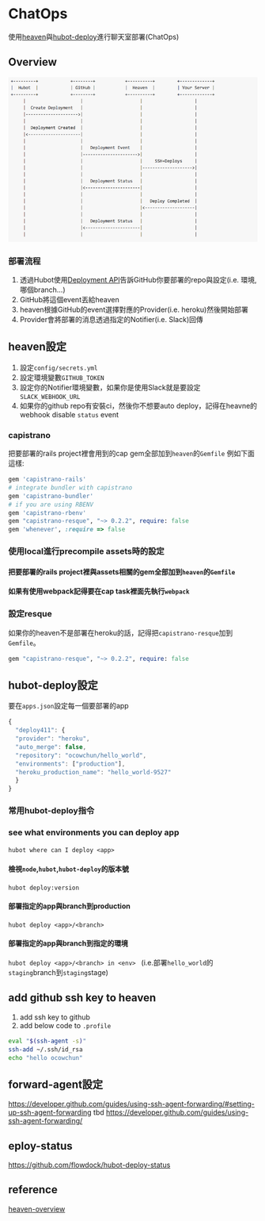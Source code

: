# ChatOps
使用[heaven](https://github.com/atmos/heaven)與[hubot-deploy](https://github.com/atmos/hubot-deploy)進行聊天室部署(ChatOps)

## Overview
![chatops_overview](../images/chatops_overview.png)

### 部署流程

1. 透過Hubot使用[Deployment API](https://developer.github.com/v3/repos/deployments/)告訴GitHub你要部署的repo與設定(i.e. 環境,哪個branch...)
2. GitHub將這個event丟給heaven
3. heaven根據GitHub的event選擇對應的Provider(i.e. heroku)然後開始部署
4. Provider會將部署的消息透過指定的Notifier(i.e. Slack)回傳

## heaven設定
1. 設定`config/secrets.yml`
2. 設定環境變數`GITHUB_TOKEN`
3. 設定你的Notifier環境變數，如果你是使用Slack就是要設定`SLACK_WEBHOOK_URL`
4. 如果你的github repo有安裝ci，然後你不想要auto deploy，記得在heavne的webhook disable `status` event

### capistrano
把要部署的rails project裡會用到的cap gem全部加到`heaven`的`Gemfile`
例如下面這樣:

```ruby
gem 'capistrano-rails'
# integrate bundler with capistrano
gem 'capistrano-bundler'
# if you are using RBENV
gem 'capistrano-rbenv'
gem "capistrano-resque", "~> 0.2.2", require: false
gem 'whenever', :require => false
```

### 使用local進行precompile assets時的設定
#### 把要部署的rails project裡與assets相關的gem全部加到`heaven`的`Gemfile`

#### 如果有使用webpack記得要在cap task裡面先執行`webpack`

### 設定resque
如果你的heaven不是部署在heroku的話，記得把`capistrano-resque`加到`Gemfile`。
```ruby
gem "capistrano-resque", "~> 0.2.2", require: false
```

## hubot-deploy設定
要在`apps.json`設定每一個要部署的app
```js
{
  "deploy411": {
  "provider": "heroku",
  "auto_merge": false,
  "repository": "ocowchun/hello_world",
  "environments": ["production"],
  "heroku_production_name": "hello_world-9527"
  }
}
```

### 常用hubot-deploy指令

### see what environments you can deploy app
`hubot where can I deploy <app>`

#### 檢視`node`,`hubot`,`hubot-deploy`的版本號
`hubot deploy:version`

#### 部署指定的app與branch到production
`hubot deploy <app>/<branch>`

#### 部署指定的app與branch到指定的環境
`hubot deploy <app>/<branch> in <env> `
(i.e.部署`hello_world`的`staging`branch到`staging`stage)

## add github ssh key to heaven
1. add ssh key to github
2. add below code to `.profile`
```bash
eval "$(ssh-agent -s)"
ssh-add ~/.ssh/id_rsa
echo "hello ocowchun"
```

## forward-agent設定
https://developer.github.com/guides/using-ssh-agent-forwarding/#setting-up-ssh-agent-forwarding
tbd
https://developer.github.com/guides/using-ssh-agent-forwarding/

## eploy-status
https://github.com/flowdock/hubot-deploy-status

## reference
[heaven-overview](https://github.com/atmos/heaven/blob/master/doc/overview.md)
